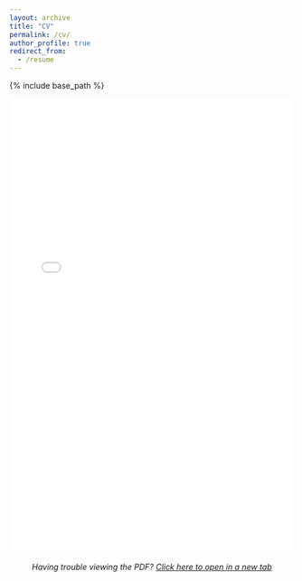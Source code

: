 ```yaml
---
layout: archive
title: "CV"
permalink: /cv/
author_profile: true
redirect_from:
  - /resume
---
```


{% include base_path %}

<embed src="{{ site.baseurl }}/files/resume.pdf" type="application/pdf" width="100%" height="800px" />

<div style="text-align: center; margin-top: 20px;">
  <p><em>Having trouble viewing the PDF? <a href="{{ site.baseurl }}/files/cv.pdf" target="_blank">Click here to open in a new tab</a></em></p>
</div>